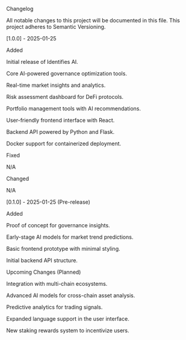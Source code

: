 Changelog

All notable changes to this project will be documented in this file. This project adheres to Semantic Versioning.

[1.0.0] - 2025-01-25

Added

Initial release of Identifies AI.

Core AI-powered governance optimization tools.

Real-time market insights and analytics.

Risk assessment dashboard for DeFi protocols.

Portfolio management tools with AI recommendations.

User-friendly frontend interface with React.

Backend API powered by Python and Flask.

Docker support for containerized deployment.

Fixed

N/A

Changed

N/A

[0.1.0] - 2025-01-25 (Pre-release)

Added

Proof of concept for governance insights.

Early-stage AI models for market trend predictions.

Basic frontend prototype with minimal styling.

Initial backend API structure.

Upcoming Changes (Planned)

Integration with multi-chain ecosystems.

Advanced AI models for cross-chain asset analysis.

Predictive analytics for trading signals.

Expanded language support in the user interface.

New staking rewards system to incentivize users.

